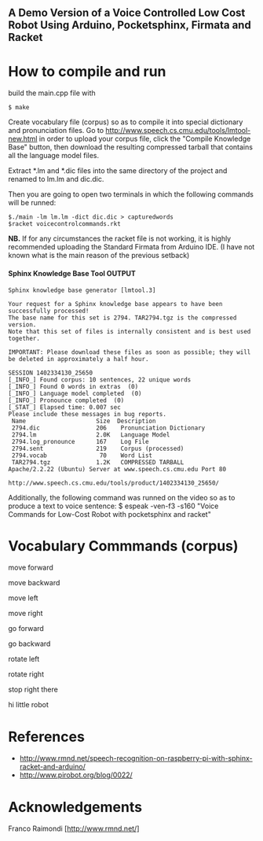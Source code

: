 A Demo Version of a Voice Controlled Low Cost Robot Using Arduino, Pocketsphinx, Firmata and Racket
---

# How to compile and run

build the main.cpp file with
```
$ make
```

Create vocabulary file (corpus) so as to compile it into special dictionary and pronunciation files. Go to http://www.speech.cs.cmu.edu/tools/lmtool-new.html
in order to upload your corpus file, click the "Compile Knowledge Base" button, then download the resulting compressed tarball that contains all the language model files.

Extract *.lm and *.dic files into the same directory of the project and
renamed to lm.lm and dic.dic.

Then you are going to open two terminals in which the following commands will be runned:

```
$./main -lm lm.lm -dict dic.dic > capturedwords
$racket voicecontrolcommands.rkt
```

**NB.** If for any circumstances the racket file is not working, it is highly recommended uploading the Standard Firmata from Arduino IDE. (I have not known what is the main reason of the previous setback)

#### Sphinx Knowledge Base Tool OUTPUT
```
Sphinx knowledge base generator [lmtool.3]

Your request for a Sphinx knowledge base appears to have been successfully processed!
The base name for this set is 2794. TAR2794.tgz is the compressed version.
Note that this set of files is internally consistent and is best used together.

IMPORTANT: Please download these files as soon as possible; they will be deleted in approximately a half hour.

SESSION 1402334130_25650
[_INFO_] Found corpus: 10 sentences, 22 unique words
[_INFO_] Found 0 words in extras  (0)
[_INFO_] Language model completed  (0)
[_INFO_] Pronounce completed  (0)
[_STAT_] Elapsed time: 0.007 sec
Please include these messages in bug reports.
 Name                    Size  Description
 2794.dic                206    Pronunciation Dictionary
 2794.lm                 2.0K   Language Model
 2794.log_pronounce      167    Log File
 2794.sent               219    Corpus (processed)
 2794.vocab               70    Word List
 TAR2794.tgz             1.2K   COMPRESSED TARBALL
Apache/2.2.22 (Ubuntu) Server at www.speech.cs.cmu.edu Port 80

http://www.speech.cs.cmu.edu/tools/product/1402334130_25650/
```





Additionally, the following command was runned on the video so as to produce a text to voice sentence:
$ espeak -ven-f3 -s160 "Voice Commands for  Low-Cost Robot with pocketsphinx and racket"


# Vocabulary Commmands (corpus)

move forward

move backward

move left

move right

go forward

go backward

rotate left

rotate right

stop right there

hi little robot


# References
* http://www.rmnd.net/speech-recognition-on-raspberry-pi-with-sphinx-racket-and-arduino/
* http://www.pirobot.org/blog/0022/


# Acknowledgements
Franco Raimondi [http://www.rmnd.net/]
